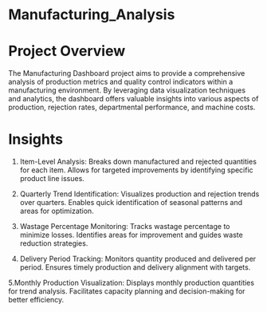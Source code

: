 # Manufacturing_Analysis

# Project Overview
The Manufacturing Dashboard project aims to provide a comprehensive analysis of production metrics and quality control indicators within a manufacturing environment. By leveraging data visualization techniques and analytics, the dashboard offers valuable insights into various aspects of production, rejection rates, departmental performance, and machine costs.

# Insights
1. Item-Level Analysis:
Breaks down manufactured and rejected quantities for each item.
Allows for targeted improvements by identifying specific product line issues.

2. Quarterly Trend Identification:
Visualizes production and rejection trends over quarters.
Enables quick identification of seasonal patterns and areas for optimization.

3. Wastage Percentage Monitoring:
Tracks wastage percentage to minimize losses.
Identifies areas for improvement and guides waste reduction strategies.

4. Delivery Period Tracking:
Monitors quantity produced and delivered per period.
Ensures timely production and delivery alignment with targets.

5.Monthly Production Visualization:
Displays monthly production quantities for trend analysis.
Facilitates capacity planning and decision-making for better efficiency.



